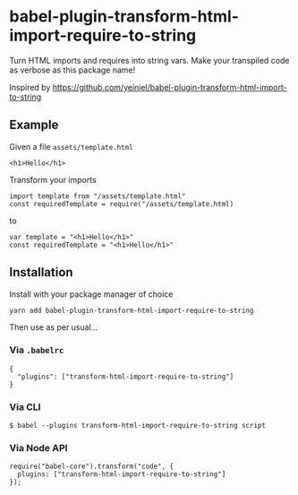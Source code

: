 # babel-plugin-transform-html-import-require-to-string

Turn HTML imports and requires into string vars. Make your transpiled code as verbose as this package name!

Inspired by https://github.com/yeiniel/babel-plugin-transform-html-import-to-string

## Example

Given a file `assets/template.html`
```
<h1>Hello</h1>
```

Transform your imports
```
import template from "/assets/template.html"
const requiredTemplate = require("/assets/template.html)
```
to
```
var template = "<h1>Hello</h1>"
const requiredTemplate = "<h1>Hello</h1>"
```

## Installation
Install with your package manager of choice
```
yarn add babel-plugin-transform-html-import-require-to-string
```

Then use as per usual...

### Via `.babelrc`
```
{
  "plugins": ["transform-html-import-require-to-string"]
}
```

### Via CLI
```
$ babel --plugins transform-html-import-require-to-string script
```

### Via Node API
```
require("babel-core").transform("code", {
  plugins: ["transform-html-import-require-to-string"]
});
```